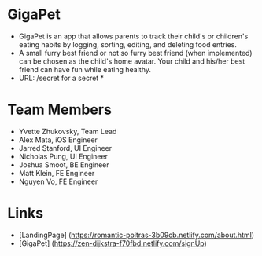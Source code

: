 # GigaPet

* GigaPet is an app that allows parents to track their child's or children's eating habits by logging, sorting, editing, and deleting food entries.
* A small furry best friend or not so furry best friend (when implemented) can be chosen as the child's home avatar. Your child and his/her best friend can have fun while eating healthy. 
* URL: /secret for a secret *


# Team Members

- Yvette Zhukovsky, Team Lead
- Alex Mata, iOS Engineer
- Jarred Stanford, UI Engineer 
- Nicholas Pung, UI Engineer
- Joshua Smoot, BE Engineer
- Matt Klein, FE Engineer
- Nguyen Vo, FE Engineer


# Links
- [LandingPage] (https://romantic-poitras-3b09cb.netlify.com/about.html)
- [GigaPet] (https://zen-dijkstra-f70fbd.netlify.com/signUp)

